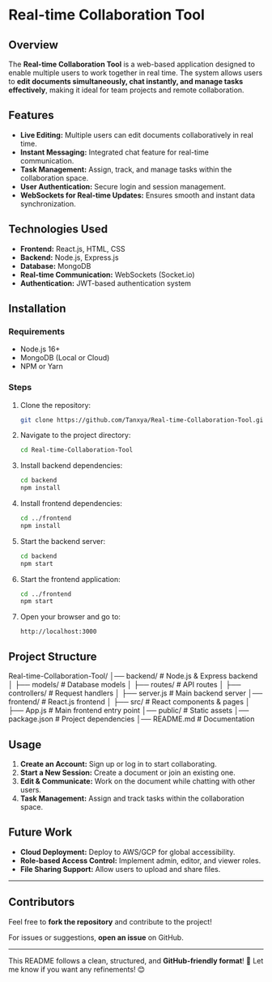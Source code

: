 # Real-time Collaboration Tool

## Overview
The **Real-time Collaboration Tool** is a web-based application designed to enable multiple users to work together in real time. The system allows users to **edit documents simultaneously, chat instantly, and manage tasks effectively**, making it ideal for team projects and remote collaboration.

## Features
- **Live Editing:** Multiple users can edit documents collaboratively in real time.
- **Instant Messaging:** Integrated chat feature for real-time communication.
- **Task Management:** Assign, track, and manage tasks within the collaboration space.
- **User Authentication:** Secure login and session management.
- **WebSockets for Real-time Updates:** Ensures smooth and instant data synchronization.

## Technologies Used
- **Frontend:** React.js, HTML, CSS  
- **Backend:** Node.js, Express.js  
- **Database:** MongoDB  
- **Real-time Communication:** WebSockets (Socket.io)  
- **Authentication:** JWT-based authentication system  

## Installation
### Requirements
- Node.js 16+
- MongoDB (Local or Cloud)
- NPM or Yarn

### Steps
1. Clone the repository:
    ```bash
    git clone https://github.com/Tanxya/Real-time-Collaboration-Tool.git
    ```
2. Navigate to the project directory:
    ```bash
    cd Real-time-Collaboration-Tool
    ```
3. Install backend dependencies:
    ```bash
    cd backend
    npm install
    ```
4. Install frontend dependencies:
    ```bash
    cd ../frontend
    npm install
    ```
5. Start the backend server:
    ```bash
    cd backend
    npm start
    ```
6. Start the frontend application:
    ```bash
    cd ../frontend
    npm start
    ```
7. Open your browser and go to:
    ```
    http://localhost:3000
    ```

## Project Structure

Real-time-Collaboration-Tool/
│── backend/ # Node.js & Express backend │ 
├── models/ # Database models │ 
├── routes/ # API routes │ 
├── controllers/ # Request handlers │
├── server.js # Main backend server
│── frontend/ # React.js frontend │ 
├── src/ # React components & pages │ 
├── App.js # Main frontend entry point 
│── public/ # Static assets 
│── package.json # Project dependencies
│── README.md # Documentation


## Usage
1. **Create an Account:** Sign up or log in to start collaborating.
2. **Start a New Session:** Create a document or join an existing one.
3. **Edit & Communicate:** Work on the document while chatting with other users.
4. **Task Management:** Assign and track tasks within the collaboration space.
   

## Future Work
- **Cloud Deployment:** Deploy to AWS/GCP for global accessibility.
- **Role-based Access Control:** Implement admin, editor, and viewer roles.
- **File Sharing Support:** Allow users to upload and share files.

---

## Contributors
Feel free to **fork the repository** and contribute to the project!  

For issues or suggestions, **open an issue** on GitHub.  

---

This README follows a clean, structured, and **GitHub-friendly format**! 🚀 Let me know if you want any refinements! 😊
